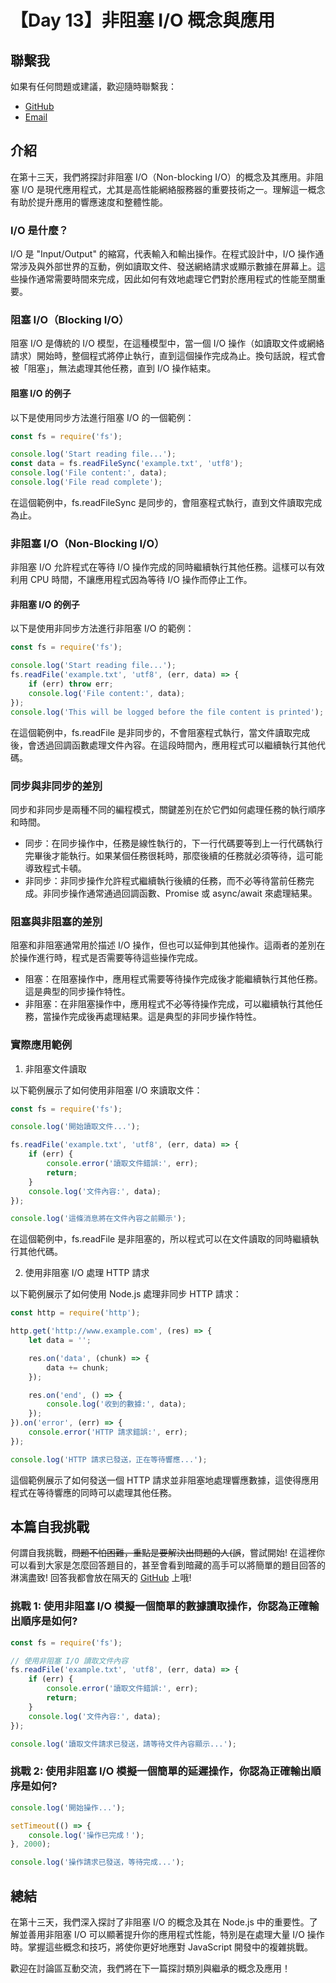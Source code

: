 # 【Day 13】非阻塞 I/O 概念與應用

## 聯繫我

如果有任何問題或建議，歡迎隨時聯繫我：

- [GitHub](https://github.com/Chung-Chi-Lin)
- [Email](mailto:z0925955648@gmail.com)

## 介紹

在第十三天，我們將探討非阻塞 I/O（Non-blocking I/O）的概念及其應用。非阻塞 I/O 是現代應用程式，尤其是高性能網絡服務器的重要技術之一。理解這一概念有助於提升應用的響應速度和整體性能。

### I/O 是什麼？
I/O 是 "Input/Output" 的縮寫，代表輸入和輸出操作。在程式設計中，I/O 操作通常涉及與外部世界的互動，例如讀取文件、發送網絡請求或顯示數據在屏幕上。這些操作通常需要時間來完成，因此如何有效地處理它們對於應用程式的性能至關重要。

### 阻塞 I/O（Blocking I/O）
阻塞 I/O 是傳統的 I/O 模型，在這種模型中，當一個 I/O 操作（如讀取文件或網絡請求）開始時，整個程式將停止執行，直到這個操作完成為止。換句話說，程式會被「阻塞」，無法處理其他任務，直到 I/O 操作結束。

#### 阻塞 I/O 的例子
以下是使用同步方法進行阻塞 I/O 的一個範例：
```javascript
const fs = require('fs');

console.log('Start reading file...');
const data = fs.readFileSync('example.txt', 'utf8');
console.log('File content:', data);
console.log('File read complete');
```
在這個範例中，fs.readFileSync 是同步的，會阻塞程式執行，直到文件讀取完成為止。

### 非阻塞 I/O（Non-Blocking I/O）
非阻塞 I/O 允許程式在等待 I/O 操作完成的同時繼續執行其他任務。這樣可以有效利用 CPU 時間，不讓應用程式因為等待 I/O 操作而停止工作。

#### 非阻塞 I/O 的例子
以下是使用非同步方法進行非阻塞 I/O 的範例：
```javascript
const fs = require('fs');

console.log('Start reading file...');
fs.readFile('example.txt', 'utf8', (err, data) => {
	if (err) throw err;
	console.log('File content:', data);
});
console.log('This will be logged before the file content is printed');
```
在這個範例中，fs.readFile 是非同步的，不會阻塞程式執行，當文件讀取完成後，會透過回調函數處理文件內容。在這段時間內，應用程式可以繼續執行其他代碼。

### 同步與非同步的差別

同步和非同步是兩種不同的編程模式，關鍵差別在於它們如何處理任務的執行順序和時間。

- 同步：在同步操作中，任務是線性執行的，下一行代碼要等到上一行代碼執行完畢後才能執行。如果某個任務很耗時，那麼後續的任務就必須等待，這可能導致程式卡頓。
- 非同步：非同步操作允許程式繼續執行後續的任務，而不必等待當前任務完成。非同步操作通常通過回調函數、Promise 或 async/await 來處理結果。

### 阻塞與非阻塞的差別
阻塞和非阻塞通常用於描述 I/O 操作，但也可以延伸到其他操作。這兩者的差別在於操作進行時，程式是否需要等待這些操作完成。

- 阻塞：在阻塞操作中，應用程式需要等待操作完成後才能繼續執行其他任務。這是典型的同步操作特性。
- 非阻塞：在非阻塞操作中，應用程式不必等待操作完成，可以繼續執行其他任務，當操作完成後再處理結果。這是典型的非同步操作特性。

### 實際應用範例

1. 非阻塞文件讀取

以下範例展示了如何使用非阻塞 I/O 來讀取文件：

```javascript
const fs = require('fs');

console.log('開始讀取文件...');

fs.readFile('example.txt', 'utf8', (err, data) => {
    if (err) {
        console.error('讀取文件錯誤:', err);
        return;
    }
    console.log('文件內容:', data);
});

console.log('這條消息將在文件內容之前顯示');
```
在這個範例中，fs.readFile 是非阻塞的，所以程式可以在文件讀取的同時繼續執行其他代碼。

2. 使用非阻塞 I/O 處理 HTTP 請求

以下範例展示了如何使用 Node.js 處理非同步 HTTP 請求：

```javascript
const http = require('http');

http.get('http://www.example.com', (res) => {
	let data = '';

	res.on('data', (chunk) => {
		data += chunk;
	});

	res.on('end', () => {
		console.log('收到的數據:', data);
	});
}).on('error', (err) => {
	console.error('HTTP 請求錯誤:', err);
});

console.log('HTTP 請求已發送，正在等待響應...');
```
這個範例展示了如何發送一個 HTTP 請求並非阻塞地處理響應數據，這使得應用程式在等待響應的同時可以處理其他任務。

## 本篇自我挑戰
何謂自我挑戰，~~問題不怕困難，重點是要解決出問題的人(誤~~，嘗試開始! 在這裡你可以看到大家是怎麼回答題目的，甚至會看到暗藏的高手可以將簡單的題目回答的淋漓盡致!
回答我都會放在隔天的 [GitHub](https://github.com/Chung-Chi-Lin) 上哦!

### 挑戰 1: 使用非阻塞 I/O 模擬一個簡單的數據讀取操作，你認為正確輸出順序是如何?
```javascript
const fs = require('fs');

// 使用非阻塞 I/O 讀取文件內容
fs.readFile('example.txt', 'utf8', (err, data) => {
	if (err) {
		console.error('讀取文件錯誤:', err);
		return;
	}
	console.log('文件內容:', data);
});

console.log('讀取文件請求已發送，請等待文件內容顯示...');
```

### 挑戰 2: 使用非阻塞 I/O 模擬一個簡單的延遲操作，你認為正確輸出順序是如何?
```javascript
console.log('開始操作...');

setTimeout(() => {
	console.log('操作已完成！');
}, 2000);

console.log('操作請求已發送，等待完成...');
```

## 總結

在第十三天，我們深入探討了非阻塞 I/O 的概念及其在 Node.js 中的重要性。了解並善用非阻塞 I/O 可以顯著提升你的應用程式性能，特別是在處理大量 I/O 操作時。掌握這些概念和技巧，將使你更好地應對 JavaScript 開發中的複雜挑戰。

歡迎在討論區互動交流，我們將在下一篇探討類別與繼承的概念及應用！
